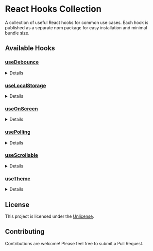 # React Hooks Collection

A collection of useful React hooks for common use cases. Each hook is published as a separate npm package for easy installation and minimal bundle size.

## Available Hooks

### [useDebounce](./useDebounce)

<details>
<summary>Details</summary>

A React hook for debouncing values and functions to optimize performance and limit the rate of executions.

- 🎯 Debounce values or functions
- ⚡️ Optimized performance
- 🔄 Automatic cleanup
- ⏱️ Configurable delay
- 💪 TypeScript support
- 🧪 Well tested
</details>

### [useLocalStorage](./useLocalStorage)

<details>
<summary>Details</summary>

A React hook for persisting state in localStorage with TypeScript support and syncing across tabs/windows.

- 💾 Persist state in localStorage
- 🔄 Sync state across tabs/windows
- 🎯 Same API as useState
- ⚡️ Optimized performance
- 🛡️ Type-safe with TypeScript
- 🧪 Well tested
- 🌐 SSR friendly
</details>

### [useOnScreen](./useOnScreen)

<details>
<summary>Details</summary>

A React hook for detecting when an element enters or leaves the viewport with TypeScript support and IntersectionObserver API.

- 🔄 Automatic polling with configurable intervals
- ⏱️ Customizable polling conditions
- 🎯 Success and error callbacks
- ⚡ Immediate or delayed start options
- 🛑 Manual control over polling (start/stop)
- 💪 TypeScript support
</details>

### [usePolling](./usePolling)

<details>
<summary>Details</summary>

A React hook for implementing polling functionality with configurable intervals, conditions, and callbacks.

- 🔄 Automatic polling with configurable intervals
- ⏱️ Customizable polling conditions
- 🎯 Success and error callbacks
- ⚡ Immediate or delayed start options
- 🛑 Manual control over polling (start/stop)
- 💪 TypeScript support
</details>

### [useScrollable](./useScrollable)

<details>
<summary>Details</summary>

A React hook for managing scrollable containers with TypeScript support, providing scroll position tracking and automatic scroll-to-bottom functionality.

- 📜 Track scroll position (top, middle, bottom)
- 🔄 Automatic scroll-to-bottom functionality
- 📏 Detect if content is scrollable
- ⚡️ Optimized performance with ResizeObserver
- 🛡️ Type-safe with TypeScript
- 🧪 Well tested
- 💬 Perfect for chat applications and infinite scrolling lists
</details>

### [useTheme](./useTheme)

<details>
<summary>Details</summary>

A React hook for implementing theme management with support for light, dark, and system themes.

- 🌓 Support for light and dark themes
- 🖥️ System theme detection and synchronization
- 💾 Persistent theme storage
- 🔄 Automatic theme switching
- 🎨 CSS class-based theming
- 💪 TypeScript support
</details>

## License

This project is licensed under the [Unlicense](LICENSE).

## Contributing

Contributions are welcome! Please feel free to submit a Pull Request.
